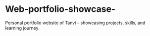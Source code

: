 # Web-portfolio-showcase-
Personal portfolio website of Tanvi – showcasing projects, skills, and learning journey.
